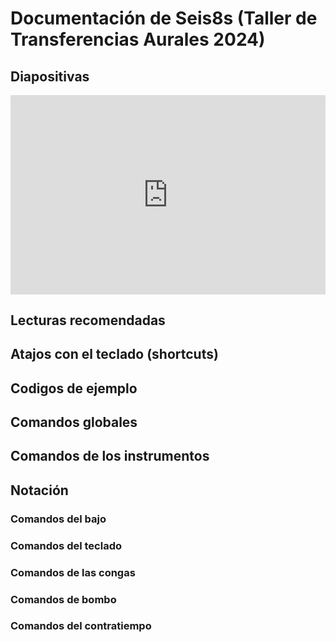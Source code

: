 # Documentación de Seis8s (Taller de Transferencias Aurales 2024)

## Diapositivas

<div style='position: relative; padding-bottom: 56.25%; padding-top: 35px; height: 0; overflow: hidden;'><iframe sandbox='allow-scripts allow-same-origin allow-presentation' allowfullscreen='true' allowtransparency='true' frameborder='0' height='315' src='https://www.mentimeter.com/app/presentation/n/bl3sqjhxztxw5vahh471djmgkj5xr19r/embed' style='position: absolute; top: 0; left: 0; width: 100%; height: 100%;' width='420'></iframe></div>

## Lecturas recomendadas

## Atajos con el teclado (shortcuts)


## Codigos de ejemplo

## Comandos globales

## Comandos de los instrumentos

## Notación

### Comandos del bajo

### Comandos del teclado
### Comandos de las congas
### Comandos de bombo
### Comandos del contratiempo
